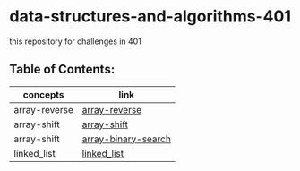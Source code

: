 # data-structures-and-algorithms-401

this repository for challenges in 401

## Table of Contents:

concepts | link
------------ | -------------
 array-reverse |[array-reverse](https://obada-gh.github.io/data-structures-and-algorithms-401/array-reverse/)
 array-shift |[array-shift](https://obada-gh.github.io/data-structures-and-algorithms-401/array-shift/)
 array-shift |[array-binary-search](https://obada-gh.github.io/data-structures-and-algorithms-401/array-binary-search/)
 linked_list |[linked_list](https://obada-gh.github.io/data-structures-and-algorithms-401/Data-Structures/python/linked_list/)


